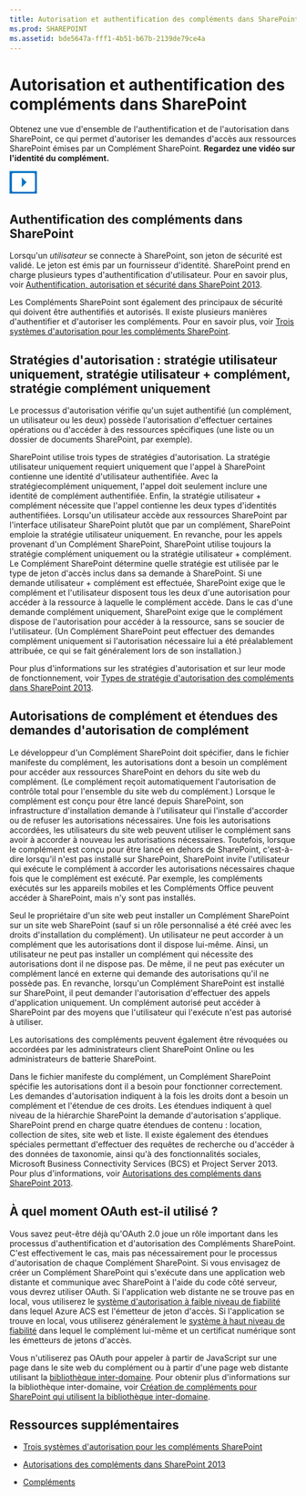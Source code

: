 ```yaml
---
title: Autorisation et authentification des compléments dans SharePoint
ms.prod: SHAREPOINT
ms.assetid: bde5647a-fff1-4b51-b67b-2139de79ce4a
---
```



# Autorisation et authentification des compléments dans SharePoint
Obtenez une vue d'ensemble de l'authentification et de l'autorisation dans SharePoint, ce qui permet d'autoriser les demandes d'accès aux ressources SharePoint émises par un Complément SharePoint.
**Regardez une vidéo sur l'identité du complément.**








![Vidéos](images/mod_icon_video.png)












## Authentification des compléments dans SharePoint
<a name="AuthN"> </a>

Lorsqu'un  *utilisateur*  se connecte à SharePoint, son jeton de sécurité est validé. Le jeton est émis par un fournisseur d'identité. SharePoint prend en charge plusieurs types d'authentification d'utilisateur. Pour en savoir plus, voir [Authentification, autorisation et sécurité dans SharePoint 2013](http://msdn.microsoft.com/library/8734790c-eb75-4d78-9604-7cc23b33b693%28Office.15%29.aspx).



Les Compléments SharePoint sont également des principaux de sécurité qui doivent être authentifiés et autorisés. Il existe plusieurs manières d'authentifier et d'autoriser les compléments. Pour en savoir plus, voir  [Trois systèmes d'autorisation pour les compléments SharePoint](three-authorization-systems-for-sharepoint-add-ins.md). 




## Stratégies d'autorisation : stratégie utilisateur uniquement, stratégie utilisateur + complément, stratégie complément uniquement
<a name="AuthZ"> </a>

Le processus d'autorisation vérifie qu'un sujet authentifié (un complément, un utilisateur ou les deux) possède l'autorisation d'effectuer certaines opérations ou d'accéder à des ressources spécifiques (une liste ou un dossier de documents SharePoint, par exemple).



SharePoint utilise trois types de stratégies d'autorisation. La stratégie utilisateur uniquement requiert uniquement que l'appel à SharePoint contienne une identité d'utilisateur authentifiée. Avec la stratégiecomplément uniquement, l'appel doit seulement inclure une identité de complément authentifiée. Enfin, la stratégie utilisateur + complément nécessite que l'appel contienne les deux types d'identités authentifiées. Lorsqu'un utilisateur accède aux ressources SharePoint par l'interface utilisateur SharePoint plutôt que par un complément, SharePoint emploie la stratégie utilisateur uniquement. En revanche, pour les appels provenant d'un Complément SharePoint, SharePoint utilise toujours la stratégie complément uniquement ou la stratégie utilisateur + complément. Le Complément SharePoint détermine quelle stratégie est utilisée par le type de jeton d'accès inclus dans sa demande à SharePoint. Si une demande utilisateur + complément est effectuée, SharePoint exige que le complément et l'utilisateur disposent tous les deux d'une autorisation pour accéder à la ressource à laquelle le complément accède. Dans le cas d'une demande complément uniquement, SharePoint exige que le complément dispose de l'autorisation pour accéder à la ressource, sans se soucier de l'utilisateur. (Un Complément SharePoint peut effectuer des demandes complément uniquement si l'autorisation nécessaire lui a été préalablement attribuée, ce qui se fait généralement lors de son installation.)



Pour plus d'informations sur les stratégies d'autorisation et sur leur mode de fonctionnement, voir  [Types de stratégie d'autorisation des compléments dans SharePoint 2013](add-in-authorization-policy-types-in-sharepoint-2013.md).




## Autorisations de complément et étendues des demandes d'autorisation de complément
<a name="Permissions"> </a>

Le développeur d'un Complément SharePoint doit spécifier, dans le fichier manifeste du complément, les autorisations dont a besoin un complément pour accéder aux ressources SharePoint en dehors du site web du complément. (Le complément reçoit automatiquement l'autorisation de contrôle total pour l'ensemble du site web du complément.) Lorsque le complément est conçu pour être lancé depuis SharePoint, son infrastructure d'installation demande à l'utilisateur qui l'installe d'accorder ou de refuser les autorisations nécessaires. Une fois les autorisations accordées, les utilisateurs du site web peuvent utiliser le complément sans avoir à accorder à nouveau les autorisations nécessaires. Toutefois, lorsque le complément est conçu pour être lancé en dehors de SharePoint, c'est-à-dire lorsqu'il n'est pas installé sur SharePoint, SharePoint invite l'utilisateur qui exécute le complément à accorder les autorisations nécessaires chaque fois que le complément est exécuté. Par exemple, les compléments exécutés sur les appareils mobiles et les Compléments Office peuvent accéder à SharePoint, mais n'y sont pas installés.



Seul le propriétaire d'un site web peut installer un Complément SharePoint sur un site web SharePoint (sauf si un rôle personnalisé a été créé avec les droits d'installation du complément). Un utilisateur ne peut accorder à un complément que les autorisations dont il dispose lui-même. Ainsi, un utilisateur ne peut pas installer un complément qui nécessite des autorisations dont il ne dispose pas. De même, il ne peut pas exécuter un complément lancé en externe qui demande des autorisations qu'il ne possède pas. En revanche, lorsqu'un Complément SharePoint est installé sur SharePoint, il peut demander l'autorisation d'effectuer des appels d'application uniquement. Un complément autorisé peut accéder à SharePoint par des moyens que l'utilisateur qui l'exécute n'est pas autorisé à utiliser.



Les autorisations des compléments peuvent également être révoquées ou accordées par les administrateurs client SharePoint Online ou les administrateurs de batterie SharePoint.



Dans le fichier manifeste du complément, un Complément SharePoint spécifie les autorisations dont il a besoin pour fonctionner correctement. Les demandes d'autorisation indiquent à la fois les droits dont a besoin un complément et l'étendue de ces droits. Les étendues indiquent à quel niveau de la hiérarchie SharePoint la demande d'autorisation s'applique. SharePoint prend en charge quatre étendues de contenu : location, collection de sites, site web et liste. Il existe également des étendues spéciales permettant d'effectuer des requêtes de recherche ou d'accéder à des données de taxonomie, ainsi qu'à des fonctionnalités sociales, Microsoft Business Connectivity Services (BCS) et Project Server 2013. Pour plus d'informations, voir  [Autorisations des compléments dans SharePoint 2013](add-in-permissions-in-sharepoint-2013.md).




## À quel moment OAuth est-il utilisé ?
<a name="FileName_uniquekeyword4"> </a>

Vous savez peut-être déjà qu'OAuth 2.0 joue un rôle important dans les processus d'authentification et d'autorisation des Compléments SharePoint. C'est effectivement le cas, mais pas nécessairement pour le processus d'autorisation de chaque Complément SharePoint. Si vous envisagez de créer un Complément SharePoint qui s'exécute dans une application web distante et communique avec SharePoint à l'aide du code côté serveur, vous devrez utiliser OAuth. Si l'application web distante ne se trouve pas en local, vous utiliserez le  [système d'autorisation à faible niveau de fiabilité](creating-sharepoint-add-ins-that-use-low-trust-authorization.md) dans lequel Azure ACS est l'émetteur de jeton d'accès. Si l'application se trouve en local, vous utiliserez généralement le [système à haut niveau de fiabilité](creating-sharepoint-add-ins-that-use-high-trust-authorization.md) dans lequel le complément lui-même et un certificat numérique sont les émetteurs de jetons d'accès.



Vous n'utiliserez pas OAuth pour appeler à partir de JavaScript sur une page dans le site web du complément ou à partir d'une page web distante utilisant la  [bibliothèque inter-domaine](creating-sharepoint-add-ins-that-use-the-cross-domain-library.md). Pour obtenir plus d'informations sur la bibliothèque inter-domaine, voir  [Création de compléments pour SharePoint qui utilisent la bibliothèque inter-domaine](creating-sharepoint-add-ins-that-use-the-cross-domain-library.md).




## Ressources supplémentaires
<a name="Filename_AdditionalResources"> </a>


-  [Trois systèmes d'autorisation pour les compléments SharePoint](three-authorization-systems-for-sharepoint-add-ins.md)


-  [Autorisations des compléments dans SharePoint 2013](add-in-permissions-in-sharepoint-2013.md)


-  [Compléments](sharepoint-add-ins.md)



